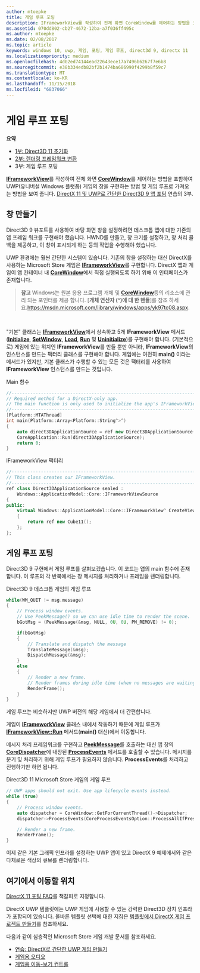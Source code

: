 ```yaml
---
author: mtoepke
title: 게임 루프 포팅
description: IFrameworkView를 작성하여 전체 화면 CoreWindow를 제어하는 방법을 포함하여 UWP(유니버설 Windows 플랫폼) 게임의 창을 구현하는 방법 및 게임 루프로 가져오는 방법을 보여 줍니다.
ms.assetid: 070dd802-cb27-4672-12ba-a7f036ff495c
ms.author: mtoepke
ms.date: 02/08/2017
ms.topic: article
keywords: windows 10, uwp, 게임, 포팅, 게임 루프, direct3d 9, directx 11
ms.localizationpriority: medium
ms.openlocfilehash: 4db2ed74144ead22643ece17a7496b6267f7e6b8
ms.sourcegitcommit: e38b334edb82bf2b1474ba686990f4299b8f59c7
ms.translationtype: MT
ms.contentlocale: ko-KR
ms.lasthandoff: 11/15/2018
ms.locfileid: "6837066"
---
```

# <a name="port-the-game-loop"></a>게임 루프 포팅



**요약**

-   [1부: Direct3D 11 초기화](simple-port-from-direct3d-9-to-11-1-part-1--initializing-direct3d.md)
-   [2부: 렌더링 프레임워크 변환](simple-port-from-direct3d-9-to-11-1-part-2--rendering.md)
-   3부: 게임 루프 포팅


[**IFrameworkView**](https://msdn.microsoft.com/library/windows/apps/hh700478)를 작성하여 전체 화면 [**CoreWindow**](https://msdn.microsoft.com/library/windows/apps/br208225)를 제어하는 방법을 포함하여 UWP(유니버설 Windows 플랫폼) 게임의 창을 구현하는 방법 및 게임 루프로 가져오는 방법을 보여 줍니다. [DirectX 11 및 UWP로 간단한 Direct3D 9 앱 포팅](walkthrough--simple-port-from-direct3d-9-to-11-1.md) 연습의 3부.

## <a name="create-a-window"></a>창 만들기


Direct3D 9 뷰포트를 사용하여 바탕 화면 창을 설정하려면 데스크톱 앱에 대한 기존의 앱 프레임 워크를 구현해야 했습니다. HWND를 만들고, 창 크기를 설정하고, 창 처리 콜백을 제공하고, 이 창이 표시되게 하는 등의 작업을 수행해야 했습니다.

UWP 환경에는 훨씬 간단한 시스템이 있습니다. 기존의 창을 설정하는 대신 DirectX를 사용하는 Microsoft Store 게임은 [**IFrameworkView**](https://msdn.microsoft.com/library/windows/apps/hh700478)를 구현합니다. DirectX 앱과 게임이 앱 컨테이너 내 [**CoreWindow**](https://msdn.microsoft.com/library/windows/apps/br208225)에서 직접 실행되도록 하기 위해 이 인터페이스가 존재합니다.

> **참고**  Windows는 원본 응용 프로그램 개체 및 [**CoreWindow**](https://msdn.microsoft.com/library/windows/apps/br208225)등의 리소스에 관리 되는 포인터를 제공 합니다. [**개체 연산자 (^)에 대 한 핸들**]를 참조 하세요.https://msdn.microsoft.com/library/windows/apps/yk97tc08.aspx.

 

"기본" 클래스는 [**IFrameworkView**](https://msdn.microsoft.com/library/windows/apps/hh700478)에서 상속하고 5개 **IFrameworkView** 메서드([**Initialize**](https://msdn.microsoft.com/library/windows/apps/hh700495), [**SetWindow**](https://msdn.microsoft.com/library/windows/apps/hh700509), [**Load**](https://msdn.microsoft.com/library/windows/apps/hh700501), [**Run**](https://msdn.microsoft.com/library/windows/apps/hh700505) 및 [**Uninitialize**](https://msdn.microsoft.com/library/windows/apps/hh700523))를 구현해야 합니다. (기본적으로) 게임에 있는 위치인 **IFrameworkView**를 만들 뿐만 아니라, **IFrameworkView**의 인스턴스를 만드는 팩터리 클래스를 구현해야 합니다. 게임에는 여전히 **main()** 이라는 메서드가 있지만, 기본 클래스가 수행할 수 있는 모든 것은 팩터리를 사용하여 **IFrameworkView** 인스턴스를 만드는 것입니다.

Main 함수

```cpp
//-----------------------------------------------------------------------------
// Required method for a DirectX-only app.
// The main function is only used to initialize the app's IFrameworkView class.
//-----------------------------------------------------------------------------
[Platform::MTAThread]
int main(Platform::Array<Platform::String^>^)
{
    auto direct3DApplicationSource = ref new Direct3DApplicationSource();
    CoreApplication::Run(direct3DApplicationSource);
    return 0;
}
```

IFrameworkView 팩터리

```cpp
//-----------------------------------------------------------------------------
// This class creates our IFrameworkView.
//-----------------------------------------------------------------------------
ref class Direct3DApplicationSource sealed : 
    Windows::ApplicationModel::Core::IFrameworkViewSource
{
public:
    virtual Windows::ApplicationModel::Core::IFrameworkView^ CreateView()
    {
        return ref new Cube11();
    };
};
```

## <a name="port-the-game-loop"></a>게임 루프 포팅


Direct3D 9 구현에서 게임 루프를 살펴보겠습니다. 이 코드는 앱의 main 함수에 존재합니다. 이 루프의 각 반복에서는 창 메시지를 처리하거나 프레임을 렌더링합니다.

Direct3D 9 데스크톱 게임의 게임 루프

```cpp
while(WM_QUIT != msg.message)
{
    // Process window events.
    // Use PeekMessage() so we can use idle time to render the scene. 
    bGotMsg = (PeekMessage(&msg, NULL, 0U, 0U, PM_REMOVE) != 0);

    if(bGotMsg)
    {
        // Translate and dispatch the message
        TranslateMessage(&msg);
        DispatchMessage(&msg);
    }
    else
    {
        // Render a new frame.
        // Render frames during idle time (when no messages are waiting).
        RenderFrame();
    }
}
```

게임 루프는 비슷하지만 UWP 버전의 해당 게임에서 더 간편합니다.

게임이 [**IFrameworkView**](https://msdn.microsoft.com/library/windows/apps/hh700478) 클래스 내에서 작동하기 때문에 게임 루프가 [**IFrameworkView::Run**](https://msdn.microsoft.com/library/windows/apps/hh700505) 메서드(**main()** 대신)에서 이동합니다.

메시지 처리 프레임워크를 구현하고 [**PeekMessage**](https://msdn.microsoft.com/library/windows/desktop/ms644943)를 호출하는 대신 앱 창의 [**CoreDispatcher**](https://msdn.microsoft.com/library/windows/apps/br208211)에 내장된 [**ProcessEvents**](https://msdn.microsoft.com/library/windows/apps/br208215) 메서드를 호출할 수 있습니다. 메시지를 분기 및 처리하기 위해 게임 루프가 필요하지 않습니다. **ProcessEvents**를 처리하고 진행하기만 하면 됩니다.

Direct3D 11 Microsoft Store 게임의 게임 루프

```cpp
// UWP apps should not exit. Use app lifecycle events instead.
while (true)
{
    // Process window events.
    auto dispatcher = CoreWindow::GetForCurrentThread()->Dispatcher;
    dispatcher->ProcessEvents(CoreProcessEventsOption::ProcessAllIfPresent);

    // Render a new frame.
    RenderFrame();
}
```

이제 같은 기본 그래픽 인프라를 설정하는 UWP 앱이 있고 DirectX 9 예제에서와 같은 다채로운 색상의 큐브를 렌더링합니다.

## <a name="where-do-i-go-from-here"></a>여기에서 이동할 위치


[DirectX 11 포팅 FAQ](directx-porting-faq.md)를 책갈피로 지정합니다.

DirectX UWP 템플릿에는 UWP 게임에 사용할 수 있는 강력한 Direct3D 장치 인프라가 포함되어 있습니다. 올바른 템플릿 선택에 대한 지침은 [템플릿에서 DirectX 게임 프로젝트 만들기](user-interface.md)를 참조하세요.

다음과 같이 심층적인 Microsoft Store 게임 개발 문서를 참조하세요.

-   [연습: DirectX로 간단한 UWP 게임 만들기](tutorial--create-your-first-uwp-directx-game.md)
-   [게임용 오디오](working-with-audio-in-your-directx-game.md)
-   [게임용 이동-보기 컨트롤](tutorial--adding-move-look-controls-to-your-directx-game.md)

 

 




